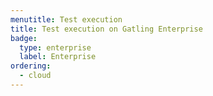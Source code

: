 ```yaml
---
menutitle: Test execution
title: Test execution on Gatling Enterprise
badge:
  type: enterprise
  label: Enterprise
ordering:
  - cloud
---
```

